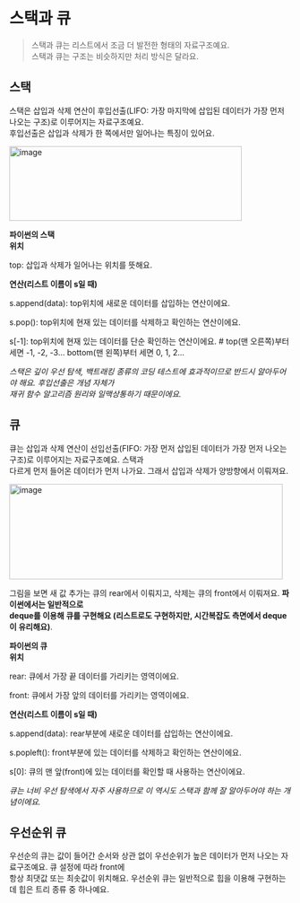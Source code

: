스택과 큐
===========
> 스택과 큐는 리스트에서 조금 더 발전한 형태의 자료구조예요.  
> 스택과 큐는 구조는 비슷하지만 처리 방식은 달라요.

스택
----------
스택은 삽입과 삭제 연산이 후입선출(LIFO: 가장 마지막에 삽입된 데이터가 가장 먼저 나오는 구조)로 이루어지는 자료구조예요.  
후입선출은 삽입과 삭제가 한 쪽에서만 일어나는 특징이 있어요. 

<img width="415" height="133" alt="image" src="https://github.com/user-attachments/assets/7eec76ad-81f5-4ec9-a115-aa117bfe3ff3" />

**파이썬의 스택**  
**위치**

top: 삽입과 삭제가 일어나는 위치를 뜻해요.   

**연산(리스트 이름이 s일 때)**

s.append(data): top위치에 새로운 데이터를 삽입하는 연산이에요.  

s.pop(): top위치에 현재 있는 데이터를 삭제하고 확인하는 연산이에요.  

s[-1]: top위치에 현재 있는 데이터를 단순 확인하는 연산이에요. # top(맨 오른쪽)부터 세면 -1, -2, -3... bottom(맨 왼쪽)부터 세면 0, 1, 2...  

*스택은 깊이 우선 탐색, 백트래킹 종류의 코딩 테스트에 효과적이므로 반드시 알아두어야 해요. 후입선출은 개념 자체가  
재귀 함수 알고리즘 원리와 일맥상통하기 때문이에요.*  

큐
-------------
큐는 삽입과 삭제 연산이 선입선출(FIFO: 가장 먼저 삽입된 데이터가 가장 먼저 나오는 구조)로 이루어지는 자료구조예요. 스택과  
다르게 먼저 들어온 데이터가 먼저 나가요. 그래서 삽입과 삭제가 양방향에서 이뤄져요.  

<img width="488" height="170" alt="image" src="https://github.com/user-attachments/assets/4a09582d-d290-4b35-8b47-4cba9718697f" />

그림을 보면 새 값 추가는 큐의 rear에서 이뤄지고, 삭제는 큐의 front에서 이뤄져요. **파이썬에서는 일반적으로   
deque를 이용해 큐를 구현해요 (리스트로도 구현하지만, 시간복잡도 측면에서 deque이 유리해요)**.

**파이썬의 큐**  
**위치**

rear: 큐에서 가장 끝 데이터를 가리키는 영역이에요.

front: 큐에서 가장 앞의 데이터를 가리키는 영역이에요.

**연산(리스트 이름이 s일 때)**

s.append(data): rear부분에 새로운 데이터를 삽입하는 연산이에요.  

s.popleft(): front부분에 있는 데이터를 삭제하고 확인하는 연산이에요.  

s[0]: 큐의 맨 앞(front)에 있는 데이터를 확인할 때 사용하는 연산이에요.  

*큐는 너비 우선 탐색에서 자주 사용하므로 이 역시도 스택과 함께 잘 알아두어야 하는 개념이에요.*

우선순위 큐
--------
우선순의 큐는 값이 들어간 순서와 상관 없이 우선순위가 높은 데이터가 먼저 나오는 자료구조예요. 큐 설정에 따라 front에  
항상 최댓값 또는 최솟값이 위치해요. 우선순위 큐는 일반적으로 힙을 이용해 구현하는데 힙은 트리 종류 중 하나예요. 

